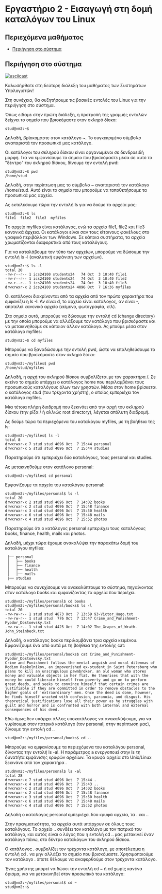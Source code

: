 # Εργαστήριο 2 - Εισαγωγή στη δομή καταλόγων του Linux

## Περιεχόμενα μαθήματος

- [Περιήγηση στο σύστημα](#περιήγηση-στο-σύστημα)

## Περιήγηση στο σύστημα
[![asciicast](https://asciinema.org/a/l5SdmkMPuphjeEv6xoMHBPtT7.svg)](https://asciinema.org/a/l5SdmkMPuphjeEv6xoMHBPtT7)

Καλωσήρθατε στη δεύτερη διάλεξη του μαθήματος των Συστημάτων Υπολογιστών!

Στη συνέχεια, θα συζητήσουμε τις βασικές εντολές του Linux για την περιήγηση στο σύστημα.

Όπως είδαμε στην πρώτη διάλεξη, η προτροπή της γραμμής εντολών δείχνει το σημείο που βρισκόμαστε στον σκληρό δίσκο:

```console
stud@vm2:~$
```

Δηλαδή, βρίσκομαστε στον κατάλογο ~. Το συγκεκριμένο σύμβολο αναπαριστά τον προσωπικό μας κατάλογο.

Οι κατάλογοι του σκληρού δίσκου είναι οργανωμένοι σε δενδροειδή μορφή. Για να εμφανίσουμε το σημείο που βρισκόμαστε μέσα σε αυτό το "δέντρο" του σκληρού δίσκου, δίνουμε την εντολή pwd:

```console
stud@vm2:~$ pwd
/home/stud
```

Δηλαδή, στην περίπτωση μας το σύμβολο ~ αναπαριστά τον κατάλογο /home/stud. Αυτό είναι το σημείο που μπορούμε να τοποθετήσουμε τα προσωπικά μας αρχεία. 

Ας εκτελέσουμε τώρα την εντολή ls για να δούμε τα αρχεία μας:

```console
stud@vm2:~$ ls
file1  file2  file3  myfiles
```

Τo αρχείo myfiles είναι κατάλογος, ενώ τα αρχεία file1, file2 και file3 κανονικά άρχεια. Οι κατάλογοι είναι σαν τους κίτρινους φακέλους στο γραφικό περιβάλλον των Windows. Σε κάποια συστήματα, τα αρχεία χρωματίζονται διαφορετικά από τους καταλόγους.

Για να καταλάβουμε τον τύπο των αρχείων, μπορούμε να δώσουμε την εντολή ls -l (αναλυτική εμφάνιση των αρχείων).

```console
stud@vm2:~$ ls -l
total 20
-rw-r--r-- 1 ics24100 students24   74 Oct  3 10:40 file1
-rw-r--r-- 1 ics24100 students24   74 Oct  3 10:40 file2
-rw-r--r-- 1 ics24100 students24   74 Oct  3 10:40 file3
drwxrwxr-x 2 ics24100 students24 4096 Oct  7 16:36 myfiles
```

Οι κατάλογοι διακρίνονται από τα αρχεία από τον πρώτο χαρακτήρα που εμφανίζει η ls -l. Αν είναι d, το αρχείο είναι κατάλογος, αν είναι -, αποτελεί κανονικό αρχείο (κείμενο, φωτογραφία, κτλ). 

Στο σημείο αυτό, μπορούμε να δώσουμε την εντολή cd (change directory) με την οποία μπορούμε να αλλάξουμε τον κατάλογο που βρισκόμαστε και να μετακινηθούμε σε κάποιον άλλον κατάλογο. Ας μπούμε μέσα στον κατάλογο myfiles:

```console
stud@vm2:~$ cd myfiles
```

Μπορούμε να ξαναδώσουμε την εντολή pwd, ώστε να επαληθεύσουμε το σημείο που βρισκόμαστε στον σκληρό δίσκο:

```console
stud@vm2:~/myfiles$ pwd
/home/stud/myfiles
```

Δηλαδή, η αρχή του σκληρού δίσκου συμβολίζεται με τον χαρακτήρα /. Σε εκείνο το σημείο υπάρχει ο κατάλογος home που περιλαμβάνει τους προσωπικούς καταλόγους όλων των χρηστών. Μέσα στον home βρίσκεται ο κατάλογος stud (του τρέχοντα χρήστη), ο οποίος εμπεριέχει τον κατάλογο myfiles.

Μια τέτοια πλήρη διαδρομή που ξεκινάει από την αρχή του σκληρού δίσκου (την ρίζα / ή αλλιώς root directory), λέγεται απόλυτη διαδρομή.

Ας δούμε τώρα τα περιεχόμενα του καταλόγου myfiles, με τη βοήθεια της ls:

```console
stud@vm2:~/myfiles$ ls -l
total 8
drwxrwxr-x 7 stud stud 4096 Oct  7 15:44 personal
drwxrwxr-x 5 stud stud 4096 Oct  7 15:44 studies
```

Παρατηρούμε ότι εμπεριέχει δύο καταλόγους, τους personal και studies.

Ας μετακινηθούμε στον κατάλογο personal:

```console
stud@vm2:~/myfiles$ cd personal
```

Εμφανίζουμε τα αρχεία του καταλόγου personal:

```console
stud@vm2:~/myfiles/personal$ ls -l
total 20
drwxrwxr-x 2 stud stud 4096 Oct  7 14:02 books
drwxrwxr-x 2 stud stud 4096 Oct  7 15:48 finance
drwxrwxr-x 3 stud stud 4096 Oct  7 15:50 health
drwxrwxr-x 6 stud stud 4096 Oct  7 15:48 mails
drwxrwxr-x 4 stud stud 4096 Oct  7 15:52 photos
```

Παρατηρούμε ότι ο κατάλογος personal εμπεριέχει τους καταλόγους books, finance, health, mails και photos.

Δηλαδή, μέχρι τώρα έχουμε ανακαλύψει την παρακάτω δομή του καταλόγου myfiles:

```
 ├── personal
 │   ├── books
 │   ├── finance
 │   ├── health
 │   ├── mails
 |── studies
```

Μπορούμε να συνεχίσουμε να ανακαλύπτουμε το σύστημα, πηγαίνοντας στον κατάλογο books και εμφανίζοντας τα αρχεία που περιέχει.

```console
stud@vm2:~/myfiles/personal$ cd books
stud@vm2:~/myfiles/personal/books$ ls -l
total 20
-rw-rw-r-- 1 stud stud 4873 Oct  7 13:59 93-Victor_Hugo.txt
-rw-rw-r-- 1 stud stud  776 Oct  7 13:47 Crime_and_Punishment-Fyodor_Dostoevsky.txt
-rw-rw-r-- 1 stud stud 4425 Oct  7 14:02 The_Grapes_of_Wrath-John_Steinbeck.txt
```

Δηλαδή, ο κατάλογος books περιλαμβάνει τρια αρχεία κειμένου. Eμφανίζουμε ένα από αυτά με τη βοήθεια της εντολής cat:

```console
stud@vm2:~/myfiles/personal/books$ cat Crime_and_Punishment-Fyodor_Dostoevsky.txt 
Crime and Punishment follows the mental anguish and moral dilemmas of Rodion Raskolnikov, an impoverished ex-student in Saint Petersburg who plans to kill an unscrupulous pawnbroker, an old woman who stores money and valuable objects in her flat. He theorises that with the money he could liberate himself from poverty and go on to perform great deeds, and seeks to convince himself that certain crimes are justifiable if they are committed in order to remove obstacles to the higher goals of 'extraordinary' men. Once the deed is done, however, he finds himself wracked with confusion, paranoia, and disgust. His theoretical justifications lose all their power as he struggles with guilt and horror and is confronted with both internal and external consequences of his deed.
```

Εδώ όμως δεν υπάρχει άλλος υποκατάλογος να ανακαλύψουμε, για να γυρίσουμε στον πατρικό κατάλογο (τον personal, στην περίπτωση μας), δίνουμε την εντολή cd ..

```console
stud@vm2:~/myfiles/personal/books$ cd ..
```

Μπορούμε να εμφανίσουμε τα περιεχόμενα του καταλόγου personal, δίνοντας την εντολή ls -al. Η παράμετρος a ενεργοποιεί στην ls τη δυνατήτα εμφάνισης κρυφών αρχείων. Τα κρυφά αρχεία στο Unix/Linux ξεκινάνε από τον χαρακτήρα .

```console
stud@vm2:~/myfiles/personal$ ls -al
total 28
drwxrwxr-x 7 stud stud 4096 Oct  7 15:44 .
drwxrwxr-x 4 stud stud 4096 Oct  7 15:43 ..
drwxrwxr-x 2 stud stud 4096 Oct  7 14:02 books
drwxrwxr-x 2 stud stud 4096 Oct  7 15:48 finance
drwxrwxr-x 3 stud stud 4096 Oct  7 15:50 health
drwxrwxr-x 6 stud stud 4096 Oct  7 15:48 mails
drwxrwxr-x 4 stud stud 4096 Oct  7 15:52 photos
```

Δηλαδή ο κατάλογος personal εμπεριέχει δύο κρυφά αρχεία, τα . και ..

Στην πραγματικότητα, τα αρχεία αυτά υπάρχουν σε όλους τους καταλόγους. Το αρχείο .. συνδέει τον κατάλογο με τον πατρικό του κατάλογο, και αυτός είναι ο λόγος που η εντολή cd .. μας μετακινεί έναν κατάλογο πάνω, στο δέντρο καταλόγων του σκληρού δίσκου. 

Ο κατάλογος . συμβολίζει τον τρέχοντα κατάλογο, με αποτέλεσμα η εντολή cd . να μην αλλάζει το σημείο που βρισκόμαστε. Χρησιμοποιούμε τον κατάλογο . όποτε θέλουμε να αναφερθούμε στον τρέχοντα κατάλογο.

Ένας χρήστης μπορεί να δώσει την εντολή cd ~ ή cd χωρίς κανένα όρισμα, για να μετακινηθεί στον προσωπικό του κατάλογο:

```console
stud@vm2:~/myfiles/personal$ cd ~
stud@vm2:~$
```

